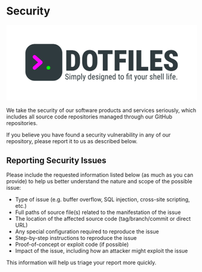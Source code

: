 # Security

[![Banner representing the Dotfiles Library][logo]][website]

We take the security of our software products and services seriously, which
includes all source code repositories managed through our GitHub repositories.

If you believe you have found a security vulnerability in any of our repository,
please report it to us as described below.

## Reporting Security Issues

Please include the requested information listed below (as much as you can
provide) to help us better understand the nature and scope of the possible
issue:

- Type of issue (e.g. buffer overflow, SQL injection, cross-site scripting,
  etc.)
- Full paths of source file(s) related to the manifestation of the issue
- The location of the affected source code (tag/branch/commit or direct URL)
- Any special configuration required to reproduce the issue
- Step-by-step instructions to reproduce the issue
- Proof-of-concept or exploit code (if possible)
- Impact of the issue, including how an attacker might exploit the issue

This information will help us triage your report more quickly.

[logo]: https://github.com/sebastienrousseau/dotfiles/raw/master/assets/dotfiles.svg
[website]: https://dotfiles.io
